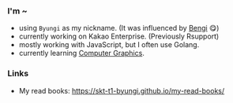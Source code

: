 ### I'm ~
- using `Byungi` as my nickname. (It was influenced by [Bengi](https://www.google.com/search?q=skt+t1+bengi)  😋)
- currently working on Kakao Enterprise. (Previously Rsupport)
- mostly working with JavaScript, but I often use Golang.
- currently learning [Computer Graphics](https://www.youtube.com/playlist?list=PLYEC1V9tJOl03WLDoUEKbiYW_Xt4W6LTl).

### Links
- My read books: https://skt-t1-byungi.github.io/my-read-books/
